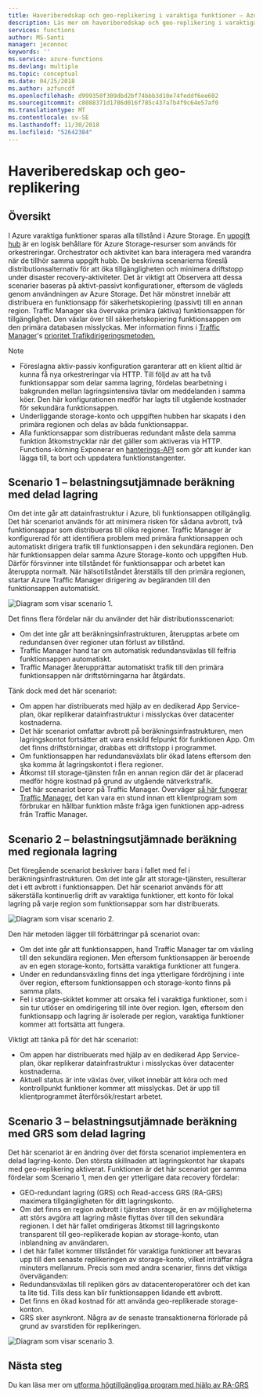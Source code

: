 ```yaml
---
title: Haveriberedskap och geo-replikering i varaktiga funktioner – Azure
description: Läs mer om haveriberedskap och geo-replikering i varaktiga funktioner.
services: functions
author: MS-Santi
manager: jeconnoc
keywords: ''
ms.service: azure-functions
ms.devlang: multiple
ms.topic: conceptual
ms.date: 04/25/2018
ms.author: azfuncdf
ms.openlocfilehash: d999350f309dbd2bf74bbb3d10e74feddf6ee602
ms.sourcegitcommit: c8088371d1786d016f785c437a7b4f9c64e57af0
ms.translationtype: MT
ms.contentlocale: sv-SE
ms.lasthandoff: 11/30/2018
ms.locfileid: "52642384"
---
```

# <a name="disaster-recovery-and-geo-distribution"></a>Haveriberedskap och geo-replikering

## <a name="overview"></a>Översikt
I Azure varaktiga funktioner sparas alla tillstånd i Azure Storage. En [uppgift hub](durable-functions-task-hubs.md) är en logisk behållare för Azure Storage-resurser som används för orkestreringar. Orchestrator och aktivitet kan bara interagera med varandra när de tillhör samma uppgift hubb.
De beskrivna scenarierna föreslå distributionsalternativ för att öka tillgängligheten och minimera driftstopp under disaster recovery-aktiviteter.
Det är viktigt att Observera att dessa scenarier baseras på aktivt-passivt konfigurationer, eftersom de vägleds genom användningen av Azure Storage. Det här mönstret innebär att distribuera en funktionsapp för säkerhetskopiering (passivt) till en annan region. Traffic Manager ska övervaka primära (aktiva) funktionsappen för tillgänglighet. Den växlar över till säkerhetskopiering funktionsappen om den primära databasen misslyckas. Mer information finns i [Traffic Manager](https://azure.microsoft.com/services/traffic-manager/)'s [prioritet Trafikdirigeringsmetoden.](../../traffic-manager/traffic-manager-routing-methods.md#a-name--priorityapriority-traffic-routing-method)


>[!NOTE]
>- Föreslagna aktiv-passiv konfiguration garanterar att en klient alltid är kunna få nya orkestreringar via HTTP. Till följd av att ha två funktionsappar som delar samma lagring, fördelas bearbetning i bakgrunden mellan lagringsintensiva tävlar om meddelanden i samma köer. Den här konfigurationen medför har lagts till utgående kostnader för sekundära funktionsappen.
>- Underliggande storage-konto och uppgiften hubben har skapats i den primära regionen och delas av båda funktionsappar.
>- Alla funktionsappar som distribueras redundant måste dela samma funktion åtkomstnycklar när det gäller som aktiveras via HTTP. Functions-körning Exponerar en [hanterings-API](https://github.com/Azure/azure-functions-host/wiki/Key-management-API) som gör att kunder kan lägga till, ta bort och uppdatera funktionstangenter.

## <a name="scenario-1---load-balanced-compute-with-shared-storage"></a>Scenario 1 – belastningsutjämnade beräkning med delad lagring
Om det inte går att datainfrastruktur i Azure, bli funktionsappen otillgänglig. Det här scenariot används för att minimera risken för sådana avbrott, två funktionsappar som distribueras till olika regioner. Traffic Manager är konfigurerad för att identifiera problem med primära funktionsappen och automatiskt dirigera trafik till funktionsappen i den sekundära regionen. Den här funktionsappen delar samma Azure Storage-konto och uppgiften Hub. Därför försvinner inte tillståndet för funktionsappar och arbetet kan återuppta normalt. När hälsotillståndet återställs till den primära regionen, startar Azure Traffic Manager dirigering av begäranden till den funktionsappen automatiskt.


![Diagram som visar scenario 1.](./media/durable-functions-disaster-recovery-geo-distribution/durable-functions-geo-scenario01.png)

Det finns flera fördelar när du använder det här distributionsscenariot:
- Om det inte går att beräkningsinfrastrukturen, återupptas arbete om redundansen över regioner utan förlust av tillstånd.
- Traffic Manager hand tar om automatisk redundansväxlas till felfria funktionsappen automatiskt.
- Traffic Manager återupprättar automatiskt trafik till den primära funktionsappen när driftstörningarna har åtgärdats.

Tänk dock med det här scenariot:
- Om appen har distribuerats med hjälp av en dedikerad App Service-plan, ökar replikerar datainfrastruktur i misslyckas över datacenter kostnaderna.
- Det här scenariot omfattar avbrott på beräkningsinfrastrukturen, men lagringskontot fortsätter att vara enskild felpunkt för funktionen App. Om det finns driftstörningar, drabbas ett driftstopp i programmet.
- Om funktionsappen har redundansväxlats blir ökad latens eftersom den ska komma åt lagringskontot i flera regioner.
- Åtkomst till storage-tjänsten från en annan region där det är placerad medför högre kostnad på grund av utgående nätverkstrafik.
- Det här scenariot beror på Traffic Manager. Överväger [så här fungerar Traffic Manager](../../traffic-manager/traffic-manager-how-it-works.md), det kan vara en stund innan ett klientprogram som förbrukar en hållbar funktion måste fråga igen funktionen app-adress från Traffic Manager. 


## <a name="scenario-2---load-balanced-compute-with-regional-storage"></a>Scenario 2 – belastningsutjämnade beräkning med regionala lagring
Det föregående scenariot beskriver bara i fallet med fel i beräkningsinfrastrukturen. Om det inte går att storage-tjänsten, resulterar det i ett avbrott i funktionsappen.
Det här scenariot används för att säkerställa kontinuerlig drift av varaktiga funktioner, ett konto för lokal lagring på varje region som funktionsappar som har distribuerats.

![Diagram som visar scenario 2.](./media/durable-functions-disaster-recovery-geo-distribution/durable-functions-geo-scenario02.png)

Den här metoden lägger till förbättringar på scenariot ovan:
- Om det inte går att funktionsappen, hand Traffic Manager tar om växling till den sekundära regionen. Men eftersom funktionsappen är beroende av en egen storage-konto, fortsätta varaktiga funktioner att fungera.
- Under en redundansväxling finns det inga ytterligare fördröjning i inte över region, eftersom funktionsappen och storage-konto finns på samma plats.
- Fel i storage-skiktet kommer att orsaka fel i varaktiga funktioner, som i sin tur utlöser en omdirigering till inte över region. Igen, eftersom den funktionsapp och lagring är isolerade per region, varaktiga funktioner kommer att fortsätta att fungera.
 
Viktigt att tänka på för det här scenariot:
- Om appen har distribuerats med hjälp av en dedikerad App Service-plan, ökar replikerar datainfrastruktur i misslyckas över datacenter kostnaderna.
- Aktuell status är inte växlas över, vilket innebär att köra och med kontrollpunkt funktioner kommer att misslyckas. Det är upp till klientprogrammet återförsök/restart arbetet.

## <a name="scenario-3---load-balanced-compute-with-grs-shared-storage"></a>Scenario 3 – belastningsutjämnade beräkning med GRS som delad lagring
Det här scenariot är en ändring över det första scenariot implementera en delad lagring-konto. Den största skillnaden att lagringskontot har skapats med geo-replikering aktiverat.
Funktionen är det här scenariot ger samma fördelar som Scenario 1, men den ger ytterligare data recovery fördelar:
- GEO-redundant lagring (GRS) och Read-access GRS (RA-GRS) maximera tillgängligheten för ditt lagringskonto.
- Om det finns en region avbrott i tjänsten storage, är en av möjligheterna att störs avgöra att lagring måste flyttas över till den sekundära regionen. I det här fallet omdirigeras åtkomst till lagringskonto transparent till geo-replikerade kopian av storage-konto, utan inblandning av användaren.
- I det här fallet kommer tillståndet för varaktiga funktioner att bevaras upp till den senaste replikeringen av storage-konto, vilket inträffar några minuters mellanrum.
Precis som med andra scenarier, finns det viktiga överväganden:
- Redundansväxlas till repliken görs av datacenteroperatörer och det kan ta lite tid. Tills dess kan blir funktionsappen lidande ett avbrott.
- Det finns en ökad kostnad för att använda geo-replikerade storage-konton.
- GRS sker asynkront. Några av de senaste transaktionerna förlorade på grund av svarstiden för replikeringen.

![Diagram som visar scenario 3.](./media/durable-functions-disaster-recovery-geo-distribution/durable-functions-geo-scenario03.png)


## <a name="next-steps"></a>Nästa steg

Du kan läsa mer om [utforma högtillgängliga program med hjälp av RA-GRS](../../storage/common/storage-designing-ha-apps-with-ragrs.md)
